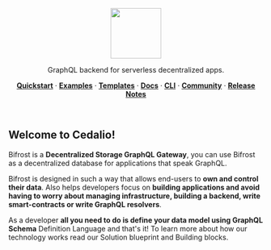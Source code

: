 <p align="center">
<a href="https://cedalio.com">
    <img src="https://cedalio.notion.site/image/https%3A%2F%2Fs3-us-west-2.amazonaws.com%2Fsecure.notion-static.com%2F9a99bc27-72eb-4790-8eae-84a1ce2710f6%2FCedalio_Iso_-_Rounded.png?id=0525abd7-acfb-4621-9d98-d706c5cc47cb&table=block&spaceId=709e6015-171d-448c-87e0-279a60f5c6c8&width=800&userId=&cache=v2" height="100">
</a>
</p>
<p align="center">
  GraphQL backend for serverless decentralized apps.
</p>
<p align="center">
  <a href="https://docs.cedalio.com/introduction/getting-started"><strong>Quickstart</strong></a> ·
  <a href="https://cedalio.com/examples.html"><strong>Examples</strong></a> ·
  <a href="https://cedalio.com/on-boarding.html?email=guest@github.com"><strong>Templates</strong></a> ·
  <a href="https://docs.cedalio.com/"><strong>Docs</strong></a> ·
  <a href="https://docs.cedalio.com/introduction/getting-started/download-the-cli"><strong>CLI</strong></a> ·
  <a href="https://discord.gg/kSdhmb9UUT"><strong>Community</strong></a> ·
  <a href="https://docs.cedalio.com/technology/release-notes"><strong>Release Notes</strong></a>
</p>
<br/>

## Welcome to Cedalio!
Bifrost is a <strong>Decentralized Storage GraphQL Gateway</strong>, you can use Bifrost as a decentralized database for applications that speak GraphQL. 

Bifrost is designed in such a way that allows end-users to <strong>own and control their data</strong>. Also helps developers focus on <strong>building applications and avoid having to worry about managing infrastructure, building a backend, write smart-contracts or write GraphQL resolvers</strong>. 

As a developer <strong>all you need to do is define your data model using GraphQL Schema</strong> Definition Language and that's it! To learn more about how our technology works read our Solution blueprint and Building blocks.
